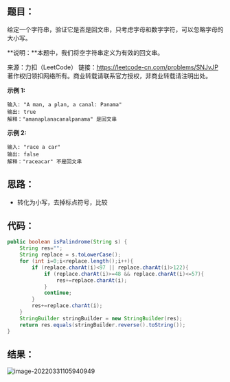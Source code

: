 ## 题目：

​	给定一个字符串，验证它是否是回文串，只考虑字母和数字字符，可以忽略字母的大小写。

**说明：**本题中，我们将空字符串定义为有效的回文串。



来源：力扣（LeetCode） 链接：https://leetcode-cn.com/problems/SNJvJP 著作权归领扣网络所有。商业转载请联系官方授权，非商业转载请注明出处。

<!--more-->

**示例 1:**

```
输入: "A man, a plan, a canal: Panama"
输出: true
解释："amanaplanacanalpanama" 是回文串
```

**示例 2:**

```
输入: "race a car"
输出: false
解释："raceacar" 不是回文串
```

## 思路：

- 转化为小写，去掉标点符号，比较

## 代码：

```java
public boolean isPalindrome(String s) {
    String res="";
    String replace = s.toLowerCase();
    for (int i=0;i<replace.length();i++){
        if (replace.charAt(i)<97 || replace.charAt(i)>122){
            if (replace.charAt(i)>=48 && replace.charAt(i)<=57){
                res+=replace.charAt(i);
            }
            continue;
        }
        res+=replace.charAt(i);
    }
    StringBuilder stringBuilder = new StringBuilder(res);
    return res.equals(stringBuilder.reverse().toString());
}
```

## 结果：

![image-20220331105940949](https://misteryliu.oss-cn-beijing.aliyuncs.com/image/image-20220331105940949.png)